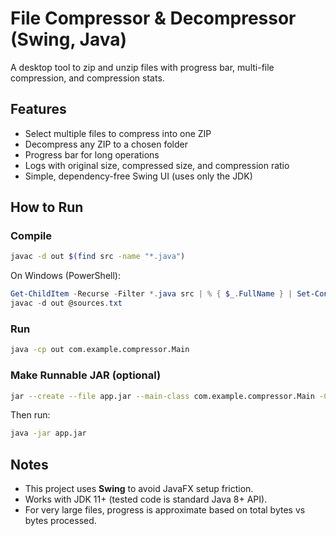 # File Compressor & Decompressor (Swing, Java)

A desktop tool to zip and unzip files with progress bar, multi-file compression, and compression stats.

## Features
- Select multiple files to compress into one ZIP
- Decompress any ZIP to a chosen folder
- Progress bar for long operations
- Logs with original size, compressed size, and compression ratio
- Simple, dependency-free Swing UI (uses only the JDK)

## How to Run
### Compile
```bash
javac -d out $(find src -name "*.java")
```

On Windows (PowerShell):
```powershell
Get-ChildItem -Recurse -Filter *.java src | % { $_.FullName } | Set-Content sources.txt
javac -d out @sources.txt
```

### Run
```bash
java -cp out com.example.compressor.Main
```

### Make Runnable JAR (optional)
```bash
jar --create --file app.jar --main-class com.example.compressor.Main -C out .
```

Then run:
```bash
java -jar app.jar
```

## Notes
- This project uses **Swing** to avoid JavaFX setup friction.
- Works with JDK 11+ (tested code is standard Java 8+ API).
- For very large files, progress is approximate based on total bytes vs bytes processed.
